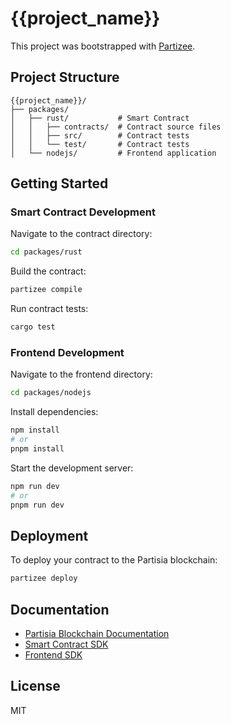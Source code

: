 # {{project_name}}

This project was bootstrapped with [Partizee](https://github.com/raid-guild/partizee).

## Project Structure

```
{{project_name}}/
├── packages/
│   ├── rust/           # Smart Contract
│   │   ├── contracts/  # Contract source files
│   │   ├── src/        # Contract tests
│   │   └── test/       # Contract tests
│   └── nodejs/         # Frontend application
```

## Getting Started

### Smart Contract Development

Navigate to the contract directory:
```bash
cd packages/rust
```

Build the contract:
```bash
partizee compile
```

Run contract tests:
```bash
cargo test
```

### Frontend Development

Navigate to the frontend directory:
```bash
cd packages/nodejs
```

Install dependencies:
```bash
npm install
# or
pnpm install
```

Start the development server:
```bash
npm run dev
# or
pnpm run dev
```

## Deployment

To deploy your contract to the Partisia blockchain:
```bash
partizee deploy
```

## Documentation

- [Partisia Blockchain Documentation](https://partisiablockchain.gitlab.io/documentation/index.html)
- [Smart Contract SDK](https://gitlab.com/partisiablockchain/language/contract-sdk)
- [Frontend SDK](https://gitlab.com/partisiablockchain/language/pbc-client)

## License

MIT